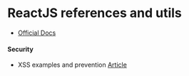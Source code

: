 # ReactJS references and utils

- [Official Docs](https://reactjs.org/docs/react-api.html)


#### Security
- XSS examples and prevention [Article](https://www.stackhawk.com/blog/react-xss-guide-examples-and-prevention/)
